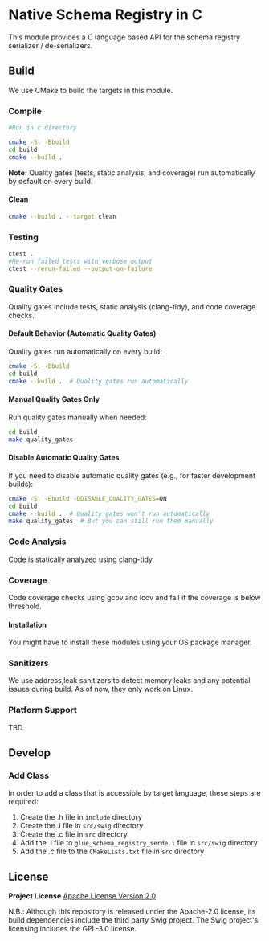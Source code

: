 # Native Schema Registry in C 

This module provides a C language based API for the schema registry serializer / de-serializers.

## Build
We use CMake to build the targets in this module.

### Compile
```bash
#Run in c directory

cmake -S. -Bbuild 
cd build 
cmake --build .
```

**Note:** Quality gates (tests, static analysis, and coverage) run automatically by default on every build.

#### Clean
```bash
cmake --build . --target clean
```

### Testing
```bash
ctest .
#Re-run failed tests with verbose output
ctest --rerun-failed --output-on-failure
```

### Quality Gates
Quality gates include tests, static analysis (clang-tidy), and code coverage checks.

#### Default Behavior (Automatic Quality Gates)
Quality gates run automatically on every build:
```bash
cmake -S. -Bbuild
cd build
cmake --build .  # Quality gates run automatically
```

#### Manual Quality Gates Only
Run quality gates manually when needed:
```bash
cd build
make quality_gates
```

#### Disable Automatic Quality Gates
If you need to disable automatic quality gates (e.g., for faster development builds):
```bash
cmake -S. -Bbuild -DDISABLE_QUALITY_GATES=ON
cd build
cmake --build .  # Quality gates won't run automatically
make quality_gates  # But you can still run them manually
```

### Code Analysis
Code is statically analyzed using clang-tidy.

### Coverage
Code coverage checks using gcov and lcov and fail if the coverage is below threshold.

#### Installation
You might have to install these modules using your OS package manager.

### Sanitizers
We use address,leak sanitizers to detect memory leaks and any potential issues during build. As of now, they only work on Linux.

### Platform Support

TBD

## Develop

### Add Class
In order to add a class that is accessible by target language, these steps are required:
1. Create the .h file in `include` directory
2. Create the .i file in `src/swig` directory
3. Create the .c file in `src` directory 
4. Add the .i file to `glue_schema_registry_serde.i` file in `src/swig` directory
5. Add the .c file to the `CMakeLists.txt` file in `src` directory

## License

**Project License** [Apache License Version 2.0](https://github.com/awslabs/aws-glue-schema-registry/blob/master/LICENSE.txt)

N.B.: Although this repository is released under the Apache-2.0 license, its build dependencies include the third party Swig project. The Swig project's licensing includes the GPL-3.0 license.
